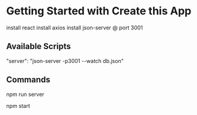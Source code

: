 # Getting Started with Create this App
install react
install axios
install json-server @ port 3001

## Available Scripts
"server": "json-server -p3001 --watch db.json"

## Commands
npm run server

npm start


